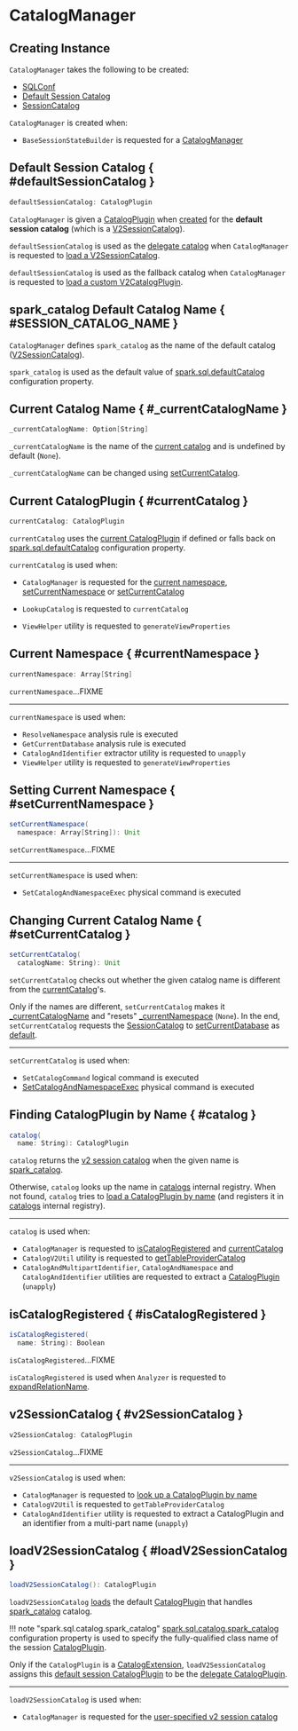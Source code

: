 # CatalogManager

## Creating Instance

`CatalogManager` takes the following to be created:

* <span id="conf"> [SQLConf](../../SQLConf.md)
* [Default Session Catalog](#defaultSessionCatalog)
* <span id="v1SessionCatalog"> [SessionCatalog](../../SessionCatalog.md)

`CatalogManager` is created when:

* `BaseSessionStateBuilder` is requested for a [CatalogManager](../../BaseSessionStateBuilder.md#catalogManager)

## Default Session Catalog { #defaultSessionCatalog }

```scala
defaultSessionCatalog: CatalogPlugin
```

`CatalogManager` is given a [CatalogPlugin](CatalogPlugin.md) when [created](#creating-instance) for the **default session catalog** (which is a [V2SessionCatalog](../../BaseSessionStateBuilder.md#v2SessionCatalog)).

`defaultSessionCatalog` is used as the [delegate catalog](CatalogExtension.md#setDelegateCatalog) when `CatalogManager` is requested to [load a V2SessionCatalog](#loadV2SessionCatalog).

`defaultSessionCatalog` is used as the fallback catalog when `CatalogManager` is requested to [load a custom V2CatalogPlugin](#v2SessionCatalog).

## spark_catalog Default Catalog Name { #SESSION_CATALOG_NAME }

`CatalogManager` defines `spark_catalog` as the name of the default catalog ([V2SessionCatalog](../../V2SessionCatalog.md)).

`spark_catalog` is used as the default value of [spark.sql.defaultCatalog](../../configuration-properties.md#spark.sql.defaultCatalog) configuration property.

## Current Catalog Name { #_currentCatalogName }

```scala
_currentCatalogName: Option[String]
```

`_currentCatalogName` is the name of the [current catalog](#currentCatalog) and is undefined by default (`None`).

`_currentCatalogName` can be changed using [setCurrentCatalog](#setCurrentCatalog).

## Current CatalogPlugin { #currentCatalog }

```scala
currentCatalog: CatalogPlugin
```

`currentCatalog` uses the [current CatalogPlugin](#_currentCatalogName) if defined or falls back on [spark.sql.defaultCatalog](../../configuration-properties.md#spark.sql.defaultCatalog) configuration property.

`currentCatalog` is used when:

* `CatalogManager` is requested for the [current namespace](#currentNamespace), [setCurrentNamespace](#setCurrentNamespace) or [setCurrentCatalog](#setCurrentCatalog)

* `LookupCatalog` is requested to `currentCatalog`

* `ViewHelper` utility is requested to `generateViewProperties`

## Current Namespace { #currentNamespace }

```scala
currentNamespace: Array[String]
```

`currentNamespace`...FIXME

---

`currentNamespace` is used when:

* `ResolveNamespace` analysis rule is executed
* `GetCurrentDatabase` analysis rule is executed
* `CatalogAndIdentifier` extractor utility is requested to `unapply`
* `ViewHelper` utility is requested to `generateViewProperties`

## Setting Current Namespace { #setCurrentNamespace }

```scala
setCurrentNamespace(
  namespace: Array[String]): Unit
```

`setCurrentNamespace`...FIXME

---

`setCurrentNamespace` is used when:

* `SetCatalogAndNamespaceExec` physical command is executed

## Changing Current Catalog Name { #setCurrentCatalog }

```scala
setCurrentCatalog(
  catalogName: String): Unit
```

`setCurrentCatalog` checks out whether the given catalog name is different from the [currentCatalog](#currentCatalog)'s.

Only if the names are different, `setCurrentCatalog` makes it [_currentCatalogName](#_currentCatalogName) and "resets" [_currentNamespace](#_currentNamespace) (`None`). In the end, `setCurrentCatalog` requests the [SessionCatalog](#v1SessionCatalog) to [setCurrentDatabase](../../SessionCatalog.md#setCurrentDatabase) as [default](../../SessionCatalog.md#DEFAULT_DATABASE).

---

`setCurrentCatalog` is used when:

* `SetCatalogCommand` logical command is executed
* [SetCatalogAndNamespaceExec](../../physical-operators/SetCatalogAndNamespaceExec.md) physical command is executed

## Finding CatalogPlugin by Name { #catalog }

```scala
catalog(
  name: String): CatalogPlugin
```

`catalog` returns the [v2 session catalog](#v2SessionCatalog) when the given name is [spark_catalog](#SESSION_CATALOG_NAME).

Otherwise, `catalog` looks up the name in [catalogs](#catalogs) internal registry. When not found, `catalog` tries to [load a CatalogPlugin by name](Catalogs.md#load) (and registers it in [catalogs](#catalogs) internal registry).

---

`catalog` is used when:

* `CatalogManager` is requested to [isCatalogRegistered](#isCatalogRegistered) and [currentCatalog](#currentCatalog)
* `CatalogV2Util` utility is requested to [getTableProviderCatalog](CatalogV2Util.md#getTableProviderCatalog)
* `CatalogAndMultipartIdentifier`, `CatalogAndNamespace` and `CatalogAndIdentifier` utilities are requested to extract a [CatalogPlugin](CatalogPlugin.md) (`unapply`)

## isCatalogRegistered { #isCatalogRegistered }

```scala
isCatalogRegistered(
  name: String): Boolean
```

`isCatalogRegistered`...FIXME

`isCatalogRegistered` is used when `Analyzer` is requested to [expandRelationName](../../Analyzer.md#expandRelationName).

## v2SessionCatalog { #v2SessionCatalog }

```scala
v2SessionCatalog: CatalogPlugin
```

`v2SessionCatalog`...FIXME

---

`v2SessionCatalog` is used when:

* `CatalogManager` is requested to [look up a CatalogPlugin by name](#catalog)
* `CatalogV2Util` is requested to `getTableProviderCatalog`
* `CatalogAndIdentifier` utility is requested to extract a CatalogPlugin and an identifier from a multi-part name (`unapply`)

## loadV2SessionCatalog { #loadV2SessionCatalog }

```scala
loadV2SessionCatalog(): CatalogPlugin
```

`loadV2SessionCatalog` [loads](Catalogs.md#load) the default [CatalogPlugin](CatalogPlugin.md) that handles [spark_catalog](#SESSION_CATALOG_NAME) catalog.

!!! note "spark.sql.catalog.spark_catalog"
    [spark.sql.catalog.spark_catalog](../../configuration-properties.md#spark.sql.catalog.spark_catalog) configuration property is used to specify the fully-qualified class name of the session [CatalogPlugin](CatalogPlugin.md).

Only if the `CatalogPlugin` is a [CatalogExtension](CatalogExtension.md), `loadV2SessionCatalog` assigns this [default session CatalogPlugin](#defaultSessionCatalog) to be the [delegate CatalogPlugin](CatalogExtension.md#setDelegateCatalog).

---

`loadV2SessionCatalog` is used when:

* `CatalogManager` is requested for the [user-specified v2 session catalog](#v2SessionCatalog)

